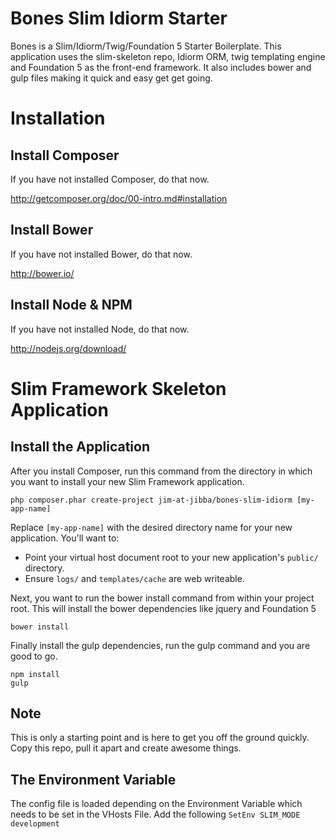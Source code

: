 Bones Slim Idiorm Starter
=========================

Bones is a Slim/Idiorm/Twig/Foundation 5 Starter Boilerplate. This application uses the slim-skeleton repo, Idiorm ORM, twig templating engine and Foundation 5 as the front-end framework.
It also includes bower and gulp files making it quick and easy get get going.

# Installation

## Install Composer

If you have not installed Composer, do that now.

<http://getcomposer.org/doc/00-intro.md#installation>

## Install Bower

If you have not installed Bower, do that now.

<http://bower.io/>

## Install Node & NPM

If you have not installed Node, do that now.

<http://nodejs.org/download/>

# Slim Framework Skeleton Application


## Install the Application

After you install Composer, run this command from the directory in which you want to install your new Slim Framework application.

    php composer.phar create-project jim-at-jibba/bones-slim-idiorm [my-app-name]

Replace <code>[my-app-name]</code> with the desired directory name for your new application. You'll want to:
* Point your virtual host document root to your new application's `public/` directory.
* Ensure `logs/` and `templates/cache` are web writeable.

Next, you want to run the bower install command from within your project root. This will install the bower dependencies like jquery and Foundation 5

    bower install

Finally install the gulp dependencies, run the gulp command and you are good to go.

    npm install
    gulp

## Note

This is only a starting point and is here to get you off the ground quickly. Copy this repo, pull it apart and create awesome things.

## The Environment Variable

The config file is loaded depending on the Environment Variable which needs to be set in the VHosts File. Add the following `SetEnv SLIM_MODE development`


